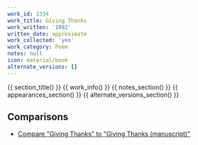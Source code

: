 ```yaml
---
work_id: 1334
work_title: Giving Thanks
work_written: '1992'
written_date: approximate
work_collected: 'yes'
work_category: Poem
notes: null
icon: material/book
alternate_versions: []
---
```


{{ section_title() }}
{{ work_info() }}
{{ notes_section() }}
{{ appearances_section() }}
{{ alternate_versions_section() }}
## Comparisons
- [Compare "Giving Thanks" to "Giving Thanks (manuscript)"](https://bukowskiforum.com/threads/giving-thanks.12249/)